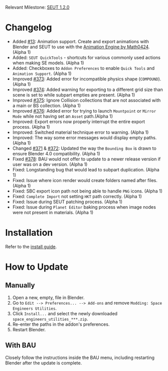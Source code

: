 Relevant Milestone: [SEUT 1.2.0](https://github.com/enenra/space-engineers-utilities/milestone/30)

# Changelog
* Added [#13](https://github.com/enenra/space-engineers-utilities/issues/13): Animation support. Create and export animations with Blender and SEUT to use with the [Animation Engine by Math0424](https://steamcommunity.com/sharedfiles/filedetails/?id=2880317963). (Alpha 1)
* Added: `SEUT QuickTools` - shortcuts for various commonly used actions when making SE models. (Alpha 1)
* Added: Checkboxes to `Addon Preferences` to enable `Quick Tools` and `Animation Support`. (Alpha 1)
* Improved [#373](https://github.com/enenra/space-engineers-utilities/issues/373): Added error for incompatible physics shape (`COMPOUND`). (Alpha 1)
* Improved [#374](https://github.com/enenra/space-engineers-utilities/issues/374): Added warning for exporting to a different grid size than scene is set to while subpart empties are present. (Alpha 1)
* Improved [#375](https://github.com/enenra/space-engineers-utilities/issues/375): Ignore Collision collections that are not associated with a main or BS collection. (Alpha 1)
* Improved [#376](https://github.com/enenra/space-engineers-utilities/issues/376): Added error for trying to launch `Mountpoint` or `Mirror Mode` while not having set an `Asset` path.(Alpha 1)
* Improved: Export errors now properly interrupt the entire export process. (Alpha 1)
* Improved: Switched material technique error to warning. (Alpha 1)
* Improved: The way some error messages would display empty paths. (Alpha 1)
* Changed [#371](https://github.com/enenra/space-engineers-utilities/issues/371) & [#372](https://github.com/enenra/space-engineers-utilities/issues/372): Updated the way the `Bounding Box` is drawn to ensure Blender 4.0 compatibility. (Alpha 1)
* Fixed [#378](https://github.com/enenra/space-engineers-utilities/issues/378): BAU would not offer to update to a newer release version if user was on a dev version. (Alpha 1)
* Fixed: Longstanding bug that would lead to subpart duplication. (Alpha 1)
* Fixed: Issue where icon render would create folders named after files. (Alpha 1)
* Fixed: SBC export icon path not being able to handle `PNG` icons. (Alpha 1)
* Fixed: `Complete Import` not setting `HKT` path correctly. (Alpha 1)
* Fixed: Issue during SEUT patching process. (Alpha 1)
* Fixed: Issue during `Planet Editor` baking process when image nodes were not present in materials. (Alpha 1)

# Installation
Refer to the [install guide](https://semref.atlassian.net/wiki/spaces/tutorials/pages/131411/SEUT+Installation+Guide).

# How to Update
## Manually
1. Open a new, empty, file in Blender.
2. Go to `Edit --> Preferences... --> Add-ons` and remove `Modding: Space Engineers Utilities`.
3. Click `Install...` and select the newly downloaded `space_engineers_utilities_***.zip`.
4. Re-enter the paths in the addon's preferences.
5. Restart Blender.

## With BAU
Closely follow the instructions inside the BAU menu, including restarting Blender after the update is complete.